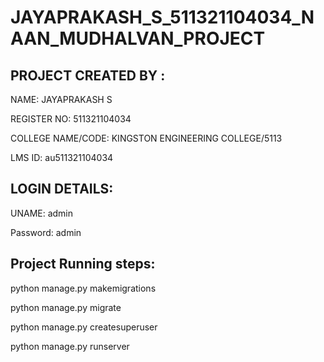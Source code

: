 # JAYAPRAKASH_S_511321104034_NAAN_MUDHALVAN_PROJECT


## PROJECT CREATED BY : 

   NAME: JAYAPRAKASH S

   REGISTER NO: 511321104034

   COLLEGE NAME/CODE: KINGSTON ENGINEERING COLLEGE/5113

   LMS ID: au511321104034

   







   
## LOGIN DETAILS:


UNAME: admin


Password:  admin









## Project Running steps:

python manage.py makemigrations

python manage.py migrate

python manage.py createsuperuser

python manage.py runserver
